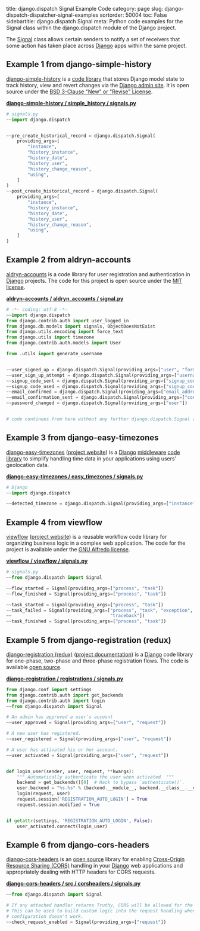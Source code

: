 title: django.dispatch Signal Example Code
category: page
slug: django-dispatch-dispatcher-signal-examples
sortorder: 50004
toc: False
sidebartitle: django.dispatch Signal
meta: Python code examples for the Signal class within the django.dispatch module of the Django project. 


The 
[Signal](https://github.com/django/django/blob/master/django/dispatch/dispatcher.py)
class allows certain senders to notify a set of receivers that some action 
has taken place across [Django](/django.html) apps within the same project.


## Example 1 from django-simple-history
[django-simple-history](https://github.com/treyhunner/django-simple-history) 
is a [code library](https://pypi.org/project/django-simple-history/) that 
stores Django model state to track history, view and revert changes via the 
[Django admin site](https://docs.djangoproject.com/en/dev/ref/contrib/admin/).
It is open source under the 
[BSD 3-Clause "New" or "Revise" License](https://github.com/treyhunner/django-simple-history/blob/master/LICENSE.txt).

[**django-simple-history / simple_history / signals.py**](https://github.com/treyhunner/django-simple-history/blob/master/simple_history/signals.py)

```python
# signals.py
~~import django.dispatch


~~pre_create_historical_record = django.dispatch.Signal(
    providing_args=[
        "instance",
        "history_instance",
        "history_date",
        "history_user",
        "history_change_reason",
        "using",
    ]
)
~~post_create_historical_record = django.dispatch.Signal(
    providing_args=[
        "instance",
        "history_instance",
        "history_date",
        "history_user",
        "history_change_reason",
        "using",
    ]
)
```


## Example 2 from aldryn-accounts
[aldryn-accounts](https://github.com/divio/aldryn-accounts) is a code library
for user registration and authentication in [Django](/django.html) projects.
The code for this project is open source under the 
[MIT license](https://github.com/divio/aldryn-accounts/blob/develop/LICENSE).

[**aldryn-accounts / aldryn_accounts / signal.py**](https://github.com/divio/aldryn-accounts/blob/develop/aldryn_accounts/signals.py)

```python
# -*- coding: utf-8 -*-
~~import django.dispatch
from django.contrib.auth import user_logged_in
from django.db.models import signals, ObjectDoesNotExist
from django.utils.encoding import force_text
from django.utils import timezone
from django.contrib.auth.models import User

from .utils import generate_username


~~user_signed_up = django.dispatch.Signal(providing_args=["user", "form"])
~~user_sign_up_attempt = django.dispatch.Signal(providing_args=["username",  "email", "result"])
~~signup_code_sent = django.dispatch.Signal(providing_args=["signup_code"])
~~signup_code_used = django.dispatch.Signal(providing_args=["signup_code_result"])
~~email_confirmed = django.dispatch.Signal(providing_args=["email_address"])
~~email_confirmation_sent = django.dispatch.Signal(providing_args=["confirmation"])
~~password_changed = django.dispatch.Signal(providing_args=["user"])


# code continues from here without any further django.dispatch.Signal references
```


## Example 3 from django-easy-timezones
[django-easy-timezones](https://github.com/Miserlou/django-easy-timezones)
([project website](https://www.gun.io/blog/django-easy-timezones))
is a [Django](/django.html) 
[middleware](https://docs.djangoproject.com/en/stable/topics/http/middleware/)
[code library](https://pypi.org/project/django-easy-timezones/)
to simplify handling time data in your applications using
users' geolocation data.

[**django-easy-timezones / easy_timezones / signals.py**](https://github.com/Miserlou/django-easy-timezones/blob/master/easy_timezones/middleware.py)

```python
# Django
~~import django.dispatch

~~detected_timezone = django.dispatch.Signal(providing_args=["instance", "timezone"])
```


## Example 4 from viewflow
[viewflow](https://github.com/viewflow/viewflow) 
([project website](http://viewflow.io/)) is a reusable workflow
code library for organizing business logic in a complex web application.
The code for the project is available under the 
[GNU Alfredo license](https://github.com/viewflow/viewflow/blob/master/LICENSE).

[**viewflow / viewflow / signals.py**](https://github.com/viewflow/viewflow/blob/master/viewflow/signals.py)

```python
# signals.py
~~from django.dispatch import Signal

~~flow_started = Signal(providing_args=["process", "task"])
~~flow_finished = Signal(providing_args=["process", "task"])

~~task_started = Signal(providing_args=["process", "task"])
~~task_failed = Signal(providing_args=["process", "task", "exception", 
~~                                     "traceback"])
~~task_finished = Signal(providing_args=["process", "task"])
```


## Example 5 from django-registration (redux)
[django-registration (redux)](https://github.com/macropin/django-registration)
([project documentation](https://django-registration-redux.readthedocs.io/en/latest/))
is a [Django](/django.html) code library for one-phase, two-phase and 
three-phase registration flows. The code is available 
[open source](https://github.com/macropin/django-registration/blob/master/LICENSE). 

[**django-registration / registrations / signals.py**](https://github.com/macropin/django-registration/blob/master/registration/signals.py)

```python
from django.conf import settings
from django.contrib.auth import get_backends
from django.contrib.auth import login
~~from django.dispatch import Signal

# An admin has approved a user's account
~~user_approved = Signal(providing_args=["user", "request"])

# A new user has registered.
~~user_registered = Signal(providing_args=["user", "request"])

# A user has activated his or her account.
~~user_activated = Signal(providing_args=["user", "request"])


def login_user(sender, user, request, **kwargs):
    """ Automatically authenticate the user when activated  """
    backend = get_backends()[0]  # Hack to bypass `authenticate()`.
    user.backend = "%s.%s" % (backend.__module__, backend.__class__.__name__)
    login(request, user)
    request.session['REGISTRATION_AUTO_LOGIN'] = True
    request.session.modified = True


if getattr(settings, 'REGISTRATION_AUTO_LOGIN', False):
    user_activated.connect(login_user)
```


## Example 6 from django-cors-headers
[django-cors-headers](https://github.com/ottoyiu/django-cors-headers) is
an 
[open source](https://github.com/ottoyiu/django-cors-headers/blob/master/LICENSE)
library for enabling 
[Cross-Origin Resource Sharing (CORS)](https://developer.mozilla.org/en-US/docs/Web/HTTP/CORS) 
handling in your [Django](/django.html) web applications and appropriately
dealing with HTTP headers for CORS requests.

[**django-cors-headers / src / corsheaders / signals.py**](https://github.com/adamchainz/django-cors-headers/blob/master/src/corsheaders/signals.py)

```python
~~from django.dispatch import Signal

# If any attached handler returns Truthy, CORS will be allowed for the request.
# This can be used to build custom logic into the request handling when the
# configuration doesn't work.
~~check_request_enabled = Signal(providing_args=["request"])
```
